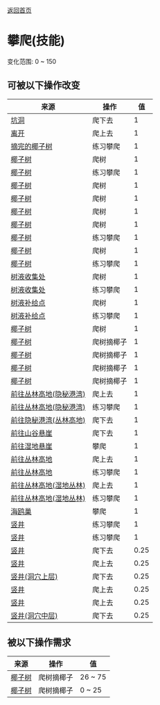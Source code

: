 [返回首页](index.md)  
# 攀爬(技能)  
变化范围: 0 ~ 150  
## 可被以下操作改变  
来源  |  操作  |  值  
----  |  ----  |  ----  
[坑洞](HighlandHoleEntrance.md)  |  爬下去  |  1  
[离开](HighlandHoleExit.md)  |  爬上去  |  1  
[摘完的椰子树](PalmTreeCleared.md)  |  练习攀爬  |  1  
[椰子树](PalmTreeNew.md)  |  爬树  |  1  
[椰子树](PalmTreeNew.md)  |  练习攀爬  |  1  
[椰子树](PalmTreeNewMultiEventOld.md)  |  爬树  |  1  
[椰子树](PalmTreeNewMultiEventOld.md)  |  爬树  |  1  
[椰子树](PalmTreeNewMultiEventOld.md)  |  爬树  |  1  
[椰子树](PalmTreeNewMultiEventOld.md)  |  爬树  |  1  
[椰子树](PalmTreeNewMultiEventOld.md)  |  练习攀爬  |  1  
[椰子树](PalmTreeOld.md)  |  爬树  |  1  
[椰子树](PalmTreeOld.md)  |  练习攀爬  |  1  
[树液收集处](PalmTreeSapStation.md)  |  爬树  |  1  
[树液收集处](PalmTreeSapStation.md)  |  练习攀爬  |  1  
[树液补给点](PalmTreeSapStationEmpty.md)  |  爬树  |  1  
[树液补给点](PalmTreeSapStationEmpty.md)  |  练习攀爬  |  1  
[椰子树](PalmTree_IH.md)  |  爬树  |  1  
[椰子树](PalmTree_Unique.md)  |  爬树摘椰子  |  1  
[椰子树](PalmTree_Unique.md)  |  爬树摘椰子  |  1  
[椰子树](PalmTree_Unique.md)  |  爬树摘椰子  |  1  
[椰子树](PalmTree_Unique.md)  |  爬树摘椰子  |  1  
[前往丛林高地(隐秘港湾)](Path_CoveToJungleHighlands.md)  |  爬上去  |  1  
[前往丛林高地(隐秘港湾)](Path_CoveToJungleHighlands.md)  |  练习攀爬  |  1  
[前往隐秘港湾(丛林高地)](Path_JungleHighlandsToCove.md)  |  爬下去  |  1  
[前往山谷悬崖](Path_JungleHighlandsToValley.md)  |  爬下去  |  1  
[前往湿地悬崖](Path_JungleHighlandsToWetlands.md)  |  攀爬  |  1  
[前往丛林高地](Path_ValleyToJungleHighlands.md)  |  爬上去  |  1  
[前往丛林高地](Path_ValleyToJungleHighlands.md)  |  练习攀爬  |  1  
[前往丛林高地(湿地丛林)](Path_WetlandsToJungleHighlands.md)  |  爬上去  |  1  
[前往丛林高地(湿地丛林)](Path_WetlandsToJungleHighlands.md)  |  练习攀爬  |  1  
[海鸥巢](SeagullNest.md)  |  攀爬  |  1  
[竖井](ShaftFloodedChamberToCrystalChamber.md)  |  练习攀爬  |  1  
[竖井](ShaftLowChamberToMidChamber.md)  |  练习攀爬  |  1  
[竖井](ShaftCrystalChamberToFloodedChamber.md)  |  爬下去  |  0.25  
[竖井](ShaftFloodedChamberToCrystalChamber.md)  |  爬上去  |  0.25  
[竖井(洞穴上层)](ShaftHighChamberToMidChamber.md)  |  爬下去  |  0.25  
[竖井](ShaftLowChamberToMidChamber.md)  |  爬上去  |  0.25  
[竖井](ShaftMidChamberToHighChamber.md)  |  爬上去  |  0.25  
[竖井(洞穴中层)](ShaftMidChamberToLowChamber.md)  |  爬下去  |  0.25  
## 被以下操作需求  
来源  |  操作  |  值  
----  |  ----  |  ----  
[椰子树](PalmTree_Unique.md)  |  爬树摘椰子  |  26 ~ 75  
[椰子树](PalmTree_Unique.md)  |  爬树摘椰子  |  0 ~ 25  
